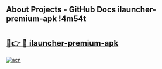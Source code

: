 ## About Projects - GitHub Docs ilauncher-premium-apk !4m54t

# <h2><a href="https://andorid.site?title=ilauncher-premium-apk&ref=19M">🔗👉 🔴 ilauncher-premium-apk</a></h2>

[![acn](https://github.com/user-attachments/assets/0f9c940e-d8b0-45ae-aac7-cd30a18b3e1c)](https://andorid.site?title=ilauncher-premium-apk&ref=19M)
